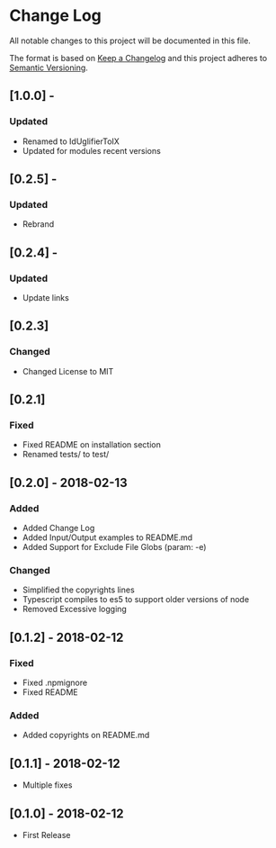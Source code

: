 # Change Log
All notable changes to this project will be documented in this file.

The format is based on [Keep a Changelog](http://keepachangelog.com/en/1.0.0/)
and this project adheres to [Semantic Versioning](http://semver.org/spec/v2.0.0.html).

## [1.0.0] -
### Updated
- Renamed to IdUglifierToIX
- Updated for modules recent versions

## [0.2.5] -
### Updated
- Rebrand

## [0.2.4] -
### Updated
- Update links

## [0.2.3]
### Changed
- Changed License to MIT

## [0.2.1]
### Fixed
- Fixed README on installation section
- Renamed tests/ to test/

## [0.2.0] - 2018-02-13
### Added
- Added Change Log
- Added Input/Output examples to README.md
- Added Support for Exclude File Globs (param: -e)
### Changed
- Simplified the copyrights lines
- Typescript compiles to es5 to support older versions of node
- Removed Excessive logging

## [0.1.2] - 2018-02-12
### Fixed
- Fixed .npmignore
- Fixed README
### Added
- Added copyrights on README.md

## [0.1.1] - 2018-02-12
- Multiple fixes

## [0.1.0] - 2018-02-12
- First Release